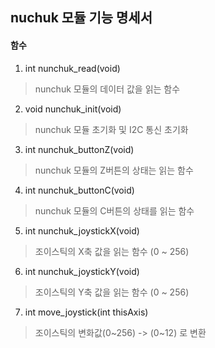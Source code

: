 ## nuchuk 모듈 기능 명세서

#### 함수

1. int nunchuk_read(void)  
>nunchuk 모듈의 데이터 값을 읽는 함수

2. void nunchuk_init(void)  
> nunchuk 모듈 초기화 및 I2C 통신 초기화

3. int nunchuk_buttonZ(void)  
> nunchuk 모듈의 Z버튼의 상태는 읽는 함수

4. int nunchuk_buttonC(void)  
> nunchuk 모듈의 C버튼의 상태를 읽는 함수

5. int nunchuk_joystickX(void)  
> 조이스틱의 X축 값을 읽는 함수 (0 ~ 256)

6. int nunchuk_joystickY(void)  
> 조이스틱의 Y축 값을 읽는 함수 (0 ~ 256)

7. int move_joystick(int thisAxis)
> 조이스틱의 변화값(0~256) -> (0~12) 로 변환